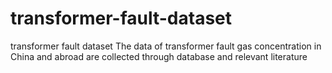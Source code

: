 # transformer-fault-dataset
transformer fault dataset
The data of transformer fault gas concentration in China and abroad are collected through database and relevant literature
